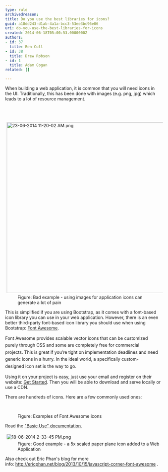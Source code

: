```yaml
---
type: rule
archivedreason: 
title: Do you use the best libraries for icons?
guid: a18dd243-d1ab-4a1a-bcc3-53ee3bc96e06
uri: do-you-use-the-best-libraries-for-icons
created: 2014-06-18T05:00:53.0000000Z
authors:
- id: 37
  title: Ben Cull
- id: 38
  title: Drew Robson
- id: 1
  title: Adam Cogan
related: []

---
```



<p class="ssw15-rteElement-P">When building a web application, it is common that you will need icons in the UI. Traditionally, this has been done with images (e.g. png, jpg) which leads to a lot of resource management.​<br></p>
<br><excerpt class='endintro'></excerpt><br>
<dl class="badImage"><dt> 
      <img alt="23-06-2014 11-20-02 AM.png" src="/PublishingImages/23-06-2014%2011-20-02%20AM.png" style="margin&#58;5px;width&#58;550px;" /> 
   </dt><dd>Figure&#58; Bad example - using images for application icons can generate a lot of pain​<br></dd></dl><p>This is simplified if you are using Bootstrap, as it comes with a font-based icon library you can use in your web application. However, there is an even better third-party font-based icon library you should use when using Bootstrap&#58; 
   <a href="https&#58;//fontawesome.com/">Font Awesome</a>.<br></p><p>
   <span style="line-height&#58;1.6;">Font Awesome provides scalable vector icons that can be customized purely through CSS and some&#160;are completely free for commercial projects.&#160;This is great if you’re tight on implementation deadlines and&#160;need generic icons in a hurry.&#160;In the ideal world, a specifically custom-designed&#160;icon set is the way to go.</span></p><p>Using it on your project is easy, just use your email and register on their website&#58;&#160;<a href="https&#58;//fontawesome.com/start">Get Started</a>. Then you will be able to download and serve locally or use a CDN.<br></p><p>There are&#160;hundreds of&#160;icons. Here are a few commonly used ones&#58;<br></p><dl class="image"><dt><p>​​​<i id="yui_3_17_2_1_1403220586594_514" class="fa fa-trash-o fa-4x"> </i> 
         <i class="fa fa-plus fa-4x"></i> 
         <i id="yui_3_17_2_1_1403220586594_665" class="fa fa-refresh fa-4x"></i> 
         <i id="yui_3_17_2_1_1403220586594_667" class="fa fa-ok fa-4x"></i> 
         <i class="fa fa-remove fa-4x"></i> 
         <i class="fa fa-code fa-4x"></i> 
         <i class="fa fa-cloud-download fa-4x"> </i> 
         <br></p></dt><dd>Figure&#58; Examples of Font Awesome icons<br></dd></dl>Read the 
<a href="https&#58;//fontawesome.com/how-to-use/on-the-web/referencing-icons/basic-use">&quot;Basic Use&quot; documentation</a>.<div><dl class="image"><dt> 
         <img alt="18-06-2014 2-33-45 PM.png" src="/PublishingImages/18-06-2014%202-33-45%20PM.png" style="margin&#58;5px;" />  
      </dt><dd>Figure&#58; Good example - a&#160;5x scaled paper plane icon&#160;added to&#160;a Web Application<br></dd></dl><p>Also check out Eric Phan's blog for more info&#58;&#160;<a href="http&#58;//ericphan.net/blog/2013/10/15/javascript-corner-font-awesome" target="_blank">http&#58;//ericphan.net/blog/2013/10/15/javascript-corner-font-awesome</a> . 
      <br></p></div>


